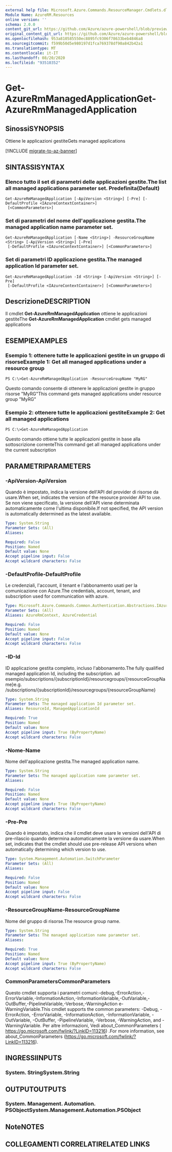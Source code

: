 ```yaml
---
external help file: Microsoft.Azure.Commands.ResourceManager.Cmdlets.dll-Help.xml
Module Name: AzureRM.Resources
online version: ''
schema: 2.0.0
content_git_url: https://github.com/Azure/azure-powershell/blob/preview/src/ResourceManager/Resources/Commands.Resources/help/Get-AzureRmManagedApplication.md
original_content_git_url: https://github.com/Azure/azure-powershell/blob/preview/src/ResourceManager/Resources/Commands.Resources/help/Get-AzureRmManagedApplication.md
ms.openlocfilehash: 953a810585550ec8895fc9306f78633beb4846a8
ms.sourcegitcommit: f599b50d5e980197d1fca769378df90a842b42a1
ms.translationtype: MT
ms.contentlocale: it-IT
ms.lasthandoff: 08/20/2020
ms.locfileid: "93510352"
---
```

# <span data-ttu-id="af555-101">Get-AzureRmManagedApplication</span><span class="sxs-lookup"><span data-stu-id="af555-101">Get-AzureRmManagedApplication</span></span>

## <span data-ttu-id="af555-102">Sinossi</span><span class="sxs-lookup"><span data-stu-id="af555-102">SYNOPSIS</span></span>
<span data-ttu-id="af555-103">Ottiene le applicazioni gestite</span><span class="sxs-lookup"><span data-stu-id="af555-103">Gets managed applications</span></span>

[!INCLUDE [migrate-to-az-banner](../../includes/migrate-to-az-banner.md)]

## <span data-ttu-id="af555-104">SINTASSI</span><span class="sxs-lookup"><span data-stu-id="af555-104">SYNTAX</span></span>

### <span data-ttu-id="af555-105">Elenco tutto il set di parametri delle applicazioni gestite.</span><span class="sxs-lookup"><span data-stu-id="af555-105">The list all managed applications parameter set.</span></span> <span data-ttu-id="af555-106">Predefinita</span><span class="sxs-lookup"><span data-stu-id="af555-106">(Default)</span></span>
```
Get-AzureRmManagedApplication [-ApiVersion <String>] [-Pre] [-DefaultProfile <IAzureContextContainer>]
 [<CommonParameters>]
```

### <span data-ttu-id="af555-107">Set di parametri del nome dell'applicazione gestita.</span><span class="sxs-lookup"><span data-stu-id="af555-107">The managed application name parameter set.</span></span>
```
Get-AzureRmManagedApplication [-Name <String>] -ResourceGroupName <String> [-ApiVersion <String>] [-Pre]
 [-DefaultProfile <IAzureContextContainer>] [<CommonParameters>]
```

### <span data-ttu-id="af555-108">Set di parametri ID applicazione gestita.</span><span class="sxs-lookup"><span data-stu-id="af555-108">The managed application Id parameter set.</span></span>
```
Get-AzureRmManagedApplication -Id <String> [-ApiVersion <String>] [-Pre]
 [-DefaultProfile <IAzureContextContainer>] [<CommonParameters>]
```

## <span data-ttu-id="af555-109">Descrizione</span><span class="sxs-lookup"><span data-stu-id="af555-109">DESCRIPTION</span></span>
<span data-ttu-id="af555-110">Il cmdlet **Get-AzureRmManagedApplication** ottiene le applicazioni gestite</span><span class="sxs-lookup"><span data-stu-id="af555-110">The **Get-AzureRmManagedApplication** cmdlet gets managed applications</span></span>

## <span data-ttu-id="af555-111">ESEMPI</span><span class="sxs-lookup"><span data-stu-id="af555-111">EXAMPLES</span></span>

### <span data-ttu-id="af555-112">Esempio 1: ottenere tutte le applicazioni gestite in un gruppo di risorse</span><span class="sxs-lookup"><span data-stu-id="af555-112">Example 1: Get all managed applications under a resource group</span></span>
```
PS C:\>Get-AzureRmManagedApplication -ResourceGroupName "MyRG"
```

<span data-ttu-id="af555-113">Questo comando consente di ottenere le applicazioni gestite in gruppo risorse "MyRG"</span><span class="sxs-lookup"><span data-stu-id="af555-113">This command gets managed applications under resource group "MyRG"</span></span>

### <span data-ttu-id="af555-114">Esempio 2: ottenere tutte le applicazioni gestite</span><span class="sxs-lookup"><span data-stu-id="af555-114">Example 2: Get all managed applications</span></span>
```
PS C:\>Get-AzureRmManagedApplication
```

<span data-ttu-id="af555-115">Questo comando ottiene tutte le applicazioni gestite in base alla sottoscrizione corrente</span><span class="sxs-lookup"><span data-stu-id="af555-115">This command get all managed applications under the current subscription</span></span>

## <span data-ttu-id="af555-116">PARAMETRI</span><span class="sxs-lookup"><span data-stu-id="af555-116">PARAMETERS</span></span>

### <span data-ttu-id="af555-117">-ApiVersion</span><span class="sxs-lookup"><span data-stu-id="af555-117">-ApiVersion</span></span>
<span data-ttu-id="af555-118">Quando è impostato, indica la versione dell'API del provider di risorse da usare.</span><span class="sxs-lookup"><span data-stu-id="af555-118">When set, indicates the version of the resource provider API to use.</span></span>
<span data-ttu-id="af555-119">Se non viene specificato, la versione dell'API viene determinata automaticamente come l'ultima disponibile.</span><span class="sxs-lookup"><span data-stu-id="af555-119">If not specified, the API version is automatically determined as the latest available.</span></span>

```yaml
Type: System.String
Parameter Sets: (All)
Aliases: 

Required: False
Position: Named
Default value: None
Accept pipeline input: False
Accept wildcard characters: False
```

### <span data-ttu-id="af555-120">-DefaultProfile</span><span class="sxs-lookup"><span data-stu-id="af555-120">-DefaultProfile</span></span>
<span data-ttu-id="af555-121">Le credenziali, l'account, il tenant e l'abbonamento usati per la comunicazione con Azure.</span><span class="sxs-lookup"><span data-stu-id="af555-121">The credentials, account, tenant, and subscription used for communication with azure.</span></span>

```yaml
Type: Microsoft.Azure.Commands.Common.Authentication.Abstractions.IAzureContextContainer
Parameter Sets: (All)
Aliases: AzureRmContext, AzureCredential

Required: False
Position: Named
Default value: None
Accept pipeline input: False
Accept wildcard characters: False
```

### <span data-ttu-id="af555-122">-ID</span><span class="sxs-lookup"><span data-stu-id="af555-122">-Id</span></span>
<span data-ttu-id="af555-123">ID applicazione gestita completo, incluso l'abbonamento.</span><span class="sxs-lookup"><span data-stu-id="af555-123">The fully qualified managed application Id, including the subscription.</span></span>
<span data-ttu-id="af555-124">ad esempio/subscriptions/{subscriptionId}/resourcegroups/{resourceGroupName}</span><span class="sxs-lookup"><span data-stu-id="af555-124">e.g. /subscriptions/{subscriptionId}/resourcegroups/{resourceGroupName}</span></span>

```yaml
Type: System.String
Parameter Sets: The managed application Id parameter set.
Aliases: ResourceId, ManagedApplicationId

Required: True
Position: Named
Default value: None
Accept pipeline input: True (ByPropertyName)
Accept wildcard characters: False
```

### <span data-ttu-id="af555-125">-Nome</span><span class="sxs-lookup"><span data-stu-id="af555-125">-Name</span></span>
<span data-ttu-id="af555-126">Nome dell'applicazione gestita.</span><span class="sxs-lookup"><span data-stu-id="af555-126">The managed application name.</span></span>

```yaml
Type: System.String
Parameter Sets: The managed application name parameter set.
Aliases: 

Required: False
Position: Named
Default value: None
Accept pipeline input: True (ByPropertyName)
Accept wildcard characters: False
```

### <span data-ttu-id="af555-127">-Pre</span><span class="sxs-lookup"><span data-stu-id="af555-127">-Pre</span></span>
<span data-ttu-id="af555-128">Quando è impostato, indica che il cmdlet deve usare le versioni dell'API di pre-rilascio quando determina automaticamente la versione da usare.</span><span class="sxs-lookup"><span data-stu-id="af555-128">When set, indicates that the cmdlet should use pre-release API versions when automatically determining which version to use.</span></span>

```yaml
Type: System.Management.Automation.SwitchParameter
Parameter Sets: (All)
Aliases: 

Required: False
Position: Named
Default value: None
Accept pipeline input: False
Accept wildcard characters: False
```

### <span data-ttu-id="af555-129">-ResourceGroupName</span><span class="sxs-lookup"><span data-stu-id="af555-129">-ResourceGroupName</span></span>
<span data-ttu-id="af555-130">Nome del gruppo di risorse.</span><span class="sxs-lookup"><span data-stu-id="af555-130">The resource group name.</span></span>

```yaml
Type: System.String
Parameter Sets: The managed application name parameter set.
Aliases: 

Required: True
Position: Named
Default value: None
Accept pipeline input: True (ByPropertyName)
Accept wildcard characters: False
```

### <span data-ttu-id="af555-131">CommonParameters</span><span class="sxs-lookup"><span data-stu-id="af555-131">CommonParameters</span></span>
<span data-ttu-id="af555-132">Questo cmdlet supporta i parametri comuni:-debug,-ErrorAction,-ErrorVariable,-InformationAction,-InformationVariable,-OutVariable,-OutBuffer,-PipelineVariable,-Verbose,-WarningAction e-WarningVariable.</span><span class="sxs-lookup"><span data-stu-id="af555-132">This cmdlet supports the common parameters: -Debug, -ErrorAction, -ErrorVariable, -InformationAction, -InformationVariable, -OutVariable, -OutBuffer, -PipelineVariable, -Verbose, -WarningAction, and -WarningVariable.</span></span> <span data-ttu-id="af555-133">Per altre informazioni, Vedi about_CommonParameters ( https://go.microsoft.com/fwlink/?LinkID=113216) .</span><span class="sxs-lookup"><span data-stu-id="af555-133">For more information, see about_CommonParameters (https://go.microsoft.com/fwlink/?LinkID=113216).</span></span>

## <span data-ttu-id="af555-134">INGRESSI</span><span class="sxs-lookup"><span data-stu-id="af555-134">INPUTS</span></span>

### <span data-ttu-id="af555-135">System. String</span><span class="sxs-lookup"><span data-stu-id="af555-135">System.String</span></span>

## <span data-ttu-id="af555-136">OUTPUT</span><span class="sxs-lookup"><span data-stu-id="af555-136">OUTPUTS</span></span>

### <span data-ttu-id="af555-137">System. Management. Automation. PSObject</span><span class="sxs-lookup"><span data-stu-id="af555-137">System.Management.Automation.PSObject</span></span>

## <span data-ttu-id="af555-138">Note</span><span class="sxs-lookup"><span data-stu-id="af555-138">NOTES</span></span>

## <span data-ttu-id="af555-139">COLLEGAMENTI CORRELATI</span><span class="sxs-lookup"><span data-stu-id="af555-139">RELATED LINKS</span></span>

